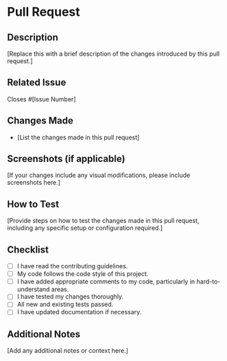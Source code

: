 # Pull Request

## Description

[Replace this with a brief description of the changes introduced by this pull request.]

## Related Issue

Closes #[Issue Number]

## Changes Made

- [List the changes made in this pull request]

## Screenshots (if applicable)

[If your changes include any visual modifications, please include screenshots here.]

## How to Test

[Provide steps on how to test the changes made in this pull request, including any specific setup or configuration required.]

## Checklist

- [ ] I have read the contributing guidelines.
- [ ] My code follows the code style of this project.
- [ ] I have added appropriate comments to my code, particularly in hard-to-understand areas.
- [ ] I have tested my changes thoroughly.
- [ ] All new and existing tests passed.
- [ ] I have updated documentation if necessary.

## Additional Notes

[Add any additional notes or context here.]
